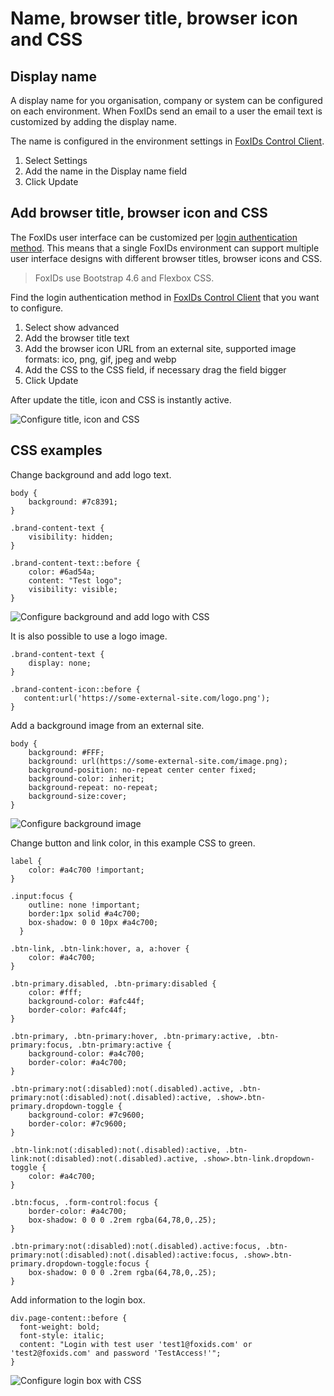# Name, browser title, browser icon and CSS

## Display name

A display name for you organisation, company or system can be configured on each environment. When FoxIDs send an email to a user the email text is customized by adding the display name.

The name is configured in the environment settings in [FoxIDs Control Client](https://www.foxids.com/action/login).

1. Select Settings
2. Add the name in the Display name field
3. Click Update

## Add browser title, browser icon and CSS

The FoxIDs user interface can be customized per [login authentication method](login). This means that a single FoxIDs environment can support multiple user interface designs with different browser titles, browser icons and CSS.

> FoxIDs use Bootstrap 4.6 and Flexbox CSS.

Find the login authentication method in [FoxIDs Control Client](https://www.foxids.com/action/login) that you want to configure.

 1. Select show advanced
 4. Add the browser title text
 4. Add the browser icon URL from an external site, supported image formats: ico, png, gif, jpeg and webp
 2. Add the CSS to the CSS field, if necessary drag the field bigger
 5. Click Update

 After update the title, icon and CSS is instantly active.

 ![Configure title, icon and CSS](images/configure-login-title-icon-css.png)

 ## CSS examples

 Change background and add logo text. 

    body {
        background: #7c8391;
    }

    .brand-content-text {
        visibility: hidden;
    }

    .brand-content-text::before {
        color: #6ad54a;
        content: "Test logo";
        visibility: visible;
    }

![Configure background and add logo with CSS](images/configure-login-css-backbround-logo.png)    

It is also possible to use a logo image.

    .brand-content-text {
        display: none;
    }

    .brand-content-icon::before {
       content:url('https://some-external-site.com/logo.png');
    }

Add a background image from an external site.

    body {
        background: #FFF;
        background: url(https://some-external-site.com/image.png);
        background-position: no-repeat center center fixed;
        background-color: inherit;
        background-repeat: no-repeat;
        background-size:cover;
    }

![Configure background image](images/configure-login-css-backbround-image.png)   

Change button and link color, in this example CSS to green.

    label {
        color: #a4c700 !important;
    }

    .input:focus {
        outline: none !important;
        border:1px solid #a4c700;
        box-shadow: 0 0 10px #a4c700;
      }

    .btn-link, .btn-link:hover, a, a:hover {
        color: #a4c700;
    }

    .btn-primary.disabled, .btn-primary:disabled {
        color: #fff;
        background-color: #afc44f;
        border-color: #afc44f;
    }

    .btn-primary, .btn-primary:hover, .btn-primary:active, .btn-primary:focus, .btn-primary:active {
        background-color: #a4c700;
        border-color: #a4c700;
    }

    .btn-primary:not(:disabled):not(.disabled).active, .btn-primary:not(:disabled):not(.disabled):active, .show>.btn-primary.dropdown-toggle {
        background-color: #7c9600;
        border-color: #7c9600;
    }

    .btn-link:not(:disabled):not(.disabled):active, .btn-link:not(:disabled):not(.disabled).active, .show>.btn-link.dropdown-toggle {
        color: #a4c700;
    }

    .btn:focus, .form-control:focus {
        border-color: #a4c700;
        box-shadow: 0 0 0 .2rem rgba(64,78,0,.25);
    }

    .btn-primary:not(:disabled):not(.disabled).active:focus, .btn-primary:not(:disabled):not(.disabled):active:focus, .show>.btn-primary.dropdown-toggle:focus {
        box-shadow: 0 0 0 .2rem rgba(64,78,0,.25);
    }

 Add information to the login box.

    div.page-content::before {
      font-weight: bold;
      font-style: italic;
      content: "Login with test user 'test1@foxids.com' or 'test2@foxids.com' and password 'TestAccess!'";
    }

![Configure login box with CSS](images/configure-login-css-sample-test.png)